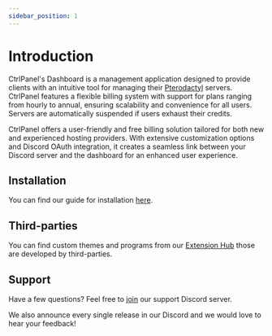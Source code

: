 ```yaml
---
sidebar_position: 1
---
```


# Introduction

CtrlPanel's Dashboard is a management application designed to provide clients with an intuitive tool for managing their [Pterodactyl](https://pterodactyl.io/) servers. CtrlPanel features a flexible billing system with support for plans ranging from hourly to annual, ensuring scalability and convenience for all users. Servers are automatically suspended if users exhaust their credits.

CtrlPanel offers a user-friendly and free billing solution tailored for both new and experienced hosting providers. With extensive customization options and Discord OAuth integration, it creates a seamless link between your Discord server and the dashboard for an enhanced user experience.


## Installation
You can find our guide for installation [here](Installation/getting-started).

## Third-parties
You can find custom themes and programs from our [Extension Hub](https://market.ctrlpanel.gg/) those are developed by third-parties.

## Support
Have a few questions? Feel free to [join](https://discord.gg/ctrlpanel-gg-787829714483019826) our support Discord server.

We also announce every single release in our Discord and we would love to hear your feedback!
